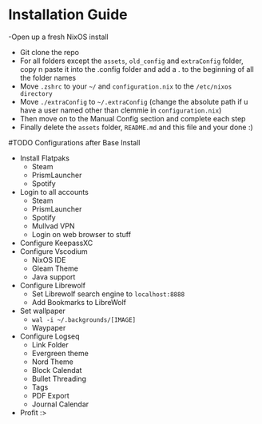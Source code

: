 # Installation Guide
-Open up a fresh NixOS install
- Git clone the repo
- For all folders except the `assets`, `old_config` and `extraConfig` folder, copy n paste it into the .config folder and add a . to the beginning of all the folder names
- Move `.zshrc` to your `~/` and `configuration.nix` to the `/etc/nixos directory`
- Move  `./extraConfig` to `~/.extraConfig` (change the absolute path if u have a user named other than clemmie in `configuration.nix`)
- Then move on to the Manual Config section and complete each step
- Finally delete the `assets` folder, `README.md` and this file and your done :)

#TODO Configurations after Base Install
- Install Flatpaks
    - Steam
    - PrismLauncher
    - Spotify
- Login to all accounts
    - Steam
    - PrismLauncher 
    - Spotify
    - Mullvad VPN
    - Login on web browser to stuff
- Configure KeepassXC
- Configure Vscodium
    - NixOS IDE 
    - Gleam Theme
    - Java support
- Configure Librewolf
    - Set Librewolf search engine to `localhost:8888`
    - Add Bookmarks to LibreWolf
- Set wallpaper
    - `wal -i ~/.backgrounds/[IMAGE]`
    - Waypaper
- Configure Logseq
    - Link Folder
    - Evergreen theme
    - Nord Theme
    - Block Calendat
    - Bullet Threading
    - Tags
    - PDF Export
    - Journal Calendar
- Profit :>
